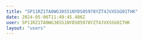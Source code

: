 ```yaml
---
title: "SP11RZ1TA0WG38S51NYDS05978YZT4JVXSSG01THK"
date: 2024-05-06T11:49:45.406Z
user: SP11RZ1TA0WG38S51NYDS05978YZT4JVXSSG01THK
layout: "users"
---
```

    